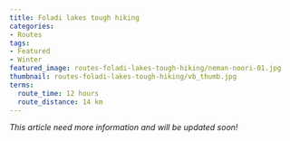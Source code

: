 ```yaml
---
title: Foladi lakes tough hiking
categories:
- Routes
tags:
- Featured
- Winter
featured_image: routes-foladi-lakes-tough-hiking/neman-noori-01.jpg
thumbnail: routes-foladi-lakes-tough-hiking/vb_thumb.jpg
terms:
  route_time: 12 hours
  route_distance: 14 km
---
```


*This article need more information and will be updated soon!*